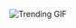 ![Trending GIF](https://media3.giphy.com/media/v1.Y2lkPThiYjIxNzcydXJib3RtamtuNGFzaWRmZjdzMGo1Y2Fuazdza3pleXVybHc4ZDJhciZlcD12MV9naWZzX3NlYXJjaCZjdD1n/fryY00CO4xCz4uJuDQ/giphy.gif)
